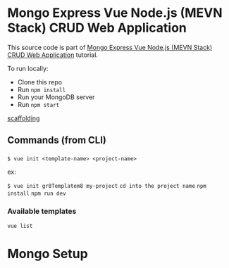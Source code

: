# Mongo Express Vue Node.js (MEVN Stack) CRUD Web Application

This source code is part of [Mongo Express Vue Node.js (MEVN Stack) CRUD Web Application](https://www.djamware.com/post/5a1b779f80aca75eadc12d6e/mongo-express-vue-nodejs-mevn-stack-crud-web-application) tutorial.

To run locally:

* Clone this repo
* Run `npm install`
* Run your MongoDB server
* Run `npm start`


[scaffolding](https://github.com/vuejs/vue-cli)

##  Commands (from CLI)


### 
`$ vue init <template-name> <project-name>`

ex:

`$ vue init gr8Templatem8 my-project`
`cd into the project name`
`npm install`
`npm run dev`

### Available templates 

`vue list` 

# Mongo Setup
